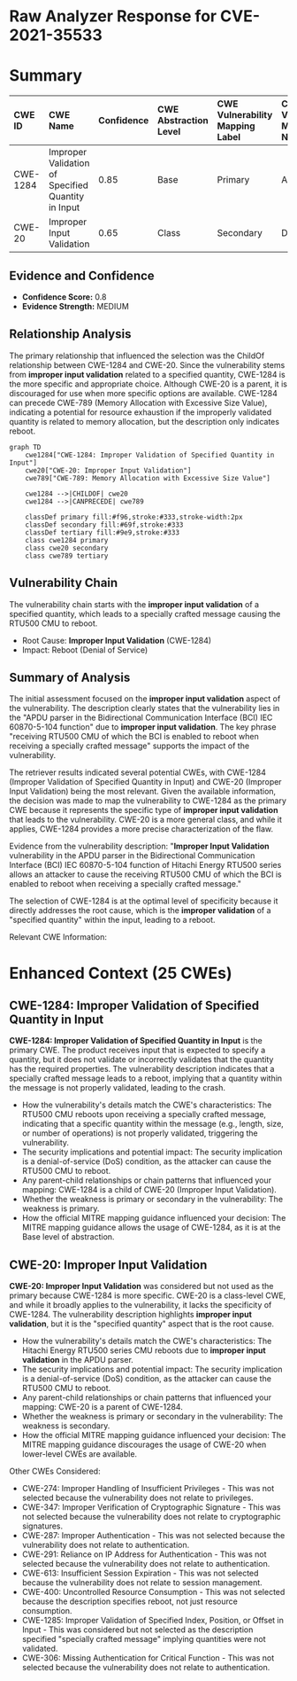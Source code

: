 # Raw Analyzer Response for CVE-2021-35533

# Summary
| CWE ID  | CWE Name                                         | Confidence | CWE Abstraction Level | CWE Vulnerability Mapping Label | CWE-Vulnerability Mapping Notes |
| :------- | :----------------------------------------------- | :--------- | :---------------------- | :------------------------------ | :------------------------------ |
| CWE-1284 | Improper Validation of Specified Quantity in Input | 0.85       | Base                    | Primary                       | Allowed                       |
| CWE-20   | Improper Input Validation                        | 0.65       | Class                   | Secondary                     | Discouraged                    |

## Evidence and Confidence

*   **Confidence Score:** 0.8
*   **Evidence Strength:** MEDIUM

## Relationship Analysis
The primary relationship that influenced the selection was the ChildOf relationship between CWE-1284 and CWE-20. Since the vulnerability stems from **improper input validation** related to a specified quantity, CWE-1284 is the more specific and appropriate choice. Although CWE-20 is a parent, it is discouraged for use when more specific options are available. CWE-1284 can precede CWE-789 (Memory Allocation with Excessive Size Value), indicating a potential for resource exhaustion if the improperly validated quantity is related to memory allocation, but the description only indicates reboot.

```mermaid
graph TD
    cwe1284["CWE-1284: Improper Validation of Specified Quantity in Input"]
    cwe20["CWE-20: Improper Input Validation"]
    cwe789["CWE-789: Memory Allocation with Excessive Size Value"]
    
    cwe1284 -->|CHILDOF| cwe20
    cwe1284 -->|CANPRECEDE| cwe789
    
    classDef primary fill:#f96,stroke:#333,stroke-width:2px
    classDef secondary fill:#69f,stroke:#333
    classDef tertiary fill:#9e9,stroke:#333
    class cwe1284 primary
    class cwe20 secondary
    class cwe789 tertiary
```

## Vulnerability Chain
The vulnerability chain starts with the **improper input validation** of a specified quantity, which leads to a specially crafted message causing the RTU500 CMU to reboot.
  - Root Cause: **Improper Input Validation** (CWE-1284)
  - Impact: Reboot (Denial of Service)

## Summary of Analysis
The initial assessment focused on the **improper input validation** aspect of the vulnerability. The description clearly states that the vulnerability lies in the "APDU parser in the Bidirectional Communication Interface (BCI) IEC 60870-5-104 function" due to **improper input validation**. The key phrase "receiving RTU500 CMU of which the BCI is enabled to reboot when receiving a specially crafted message" supports the impact of the vulnerability.

The retriever results indicated several potential CWEs, with CWE-1284 (Improper Validation of Specified Quantity in Input) and CWE-20 (Improper Input Validation) being the most relevant. Given the available information, the decision was made to map the vulnerability to CWE-1284 as the primary CWE because it represents the specific type of **improper input validation** that leads to the vulnerability. CWE-20 is a more general class, and while it applies, CWE-1284 provides a more precise characterization of the flaw.

Evidence from the vulnerability description: "**Improper Input Validation** vulnerability in the APDU parser in the Bidirectional Communication Interface (BCI) IEC 60870-5-104 function of Hitachi Energy RTU500 series allows an attacker to cause the receiving RTU500 CMU of which the BCI is enabled to reboot when receiving a specially crafted message."

The selection of CWE-1284 is at the optimal level of specificity because it directly addresses the root cause, which is the **improper validation** of a "specified quantity" within the input, leading to a reboot.

Relevant CWE Information:

# Enhanced Context (25 CWEs)

## CWE-1284: Improper Validation of Specified Quantity in Input
**CWE-1284: Improper Validation of Specified Quantity in Input** is the primary CWE. The product receives input that is expected to specify a quantity, but it does not validate or incorrectly validates that the quantity has the required properties. The vulnerability description indicates that a specially crafted message leads to a reboot, implying that a quantity within the message is not properly validated, leading to the crash.
   - How the vulnerability's details match the CWE's characteristics: The RTU500 CMU reboots upon receiving a specially crafted message, indicating that a specific quantity within the message (e.g., length, size, or number of operations) is not properly validated, triggering the vulnerability.
   - The security implications and potential impact: The security implication is a denial-of-service (DoS) condition, as the attacker can cause the RTU500 CMU to reboot.
   - Any parent-child relationships or chain patterns that influenced your mapping: CWE-1284 is a child of CWE-20 (Improper Input Validation).
   - Whether the weakness is primary or secondary in the vulnerability: The weakness is primary.
   - How the official MITRE mapping guidance influenced your decision: The MITRE mapping guidance allows the usage of CWE-1284, as it is at the Base level of abstraction.

## CWE-20: Improper Input Validation
**CWE-20: Improper Input Validation** was considered but not used as the primary because CWE-1284 is more specific. CWE-20 is a class-level CWE, and while it broadly applies to the vulnerability, it lacks the specificity of CWE-1284. The vulnerability description highlights **improper input validation**, but it is the "specified quantity" aspect that is the root cause.
   - How the vulnerability's details match the CWE's characteristics: The Hitachi Energy RTU500 series CMU reboots due to **improper input validation** in the APDU parser.
   - The security implications and potential impact: The security implication is a denial-of-service (DoS) condition, as the attacker can cause the RTU500 CMU to reboot.
   - Any parent-child relationships or chain patterns that influenced your mapping: CWE-20 is a parent of CWE-1284.
   - Whether the weakness is primary or secondary in the vulnerability: The weakness is secondary.
   - How the official MITRE mapping guidance influenced your decision: The MITRE mapping guidance discourages the usage of CWE-20 when lower-level CWEs are available.

Other CWEs Considered:
- CWE-274: Improper Handling of Insufficient Privileges - This was not selected because the vulnerability does not relate to privileges.
- CWE-347: Improper Verification of Cryptographic Signature - This was not selected because the vulnerability does not relate to cryptographic signatures.
- CWE-287: Improper Authentication - This was not selected because the vulnerability does not relate to authentication.
- CWE-291: Reliance on IP Address for Authentication - This was not selected because the vulnerability does not relate to authentication.
- CWE-613: Insufficient Session Expiration - This was not selected because the vulnerability does not relate to session management.
- CWE-400: Uncontrolled Resource Consumption - This was not selected because the description specifies reboot, not just resource consumption.
- CWE-1285: Improper Validation of Specified Index, Position, or Offset in Input - This was considered but not selected as the description specified "specially crafted message" implying quantities were not validated.
- CWE-306: Missing Authentication for Critical Function - This was not selected because the vulnerability does not relate to authentication.